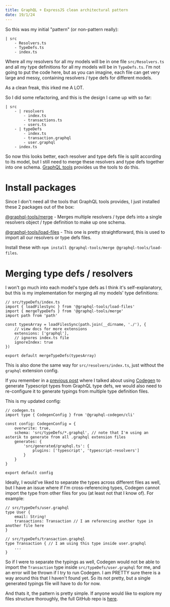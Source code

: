 ```yaml
---
title: GraphQL + ExpressJS clean architectural pattern
date: 19/1/24
---
```


So this was my initial "pattern" (or non-pattern really):

```
| src
    - Resolvers.ts
    - TypeDefs.ts
    - index.ts
```

Where all my resolvers for all my models will be in one file `src/Resolvers.ts` and all my type definitions for all my models will be in `TypeDefs.ts`. I'm not going to put the code here, but as you can imagine, each file can get very large and messy, containing resolvers / type defs for different models.

As a clean freak, this irked me A LOT.

So I did some refactoring, and this is the design I came up with so far:

```
| src
    - | resolvers
        - index.ts
        - transactions.ts
        - users.ts
    - | typeDefs
        - index.ts
        - transaction.graphql
        - user.graphql
    - index.ts
```

So now this looks better, each resolver and type defs file is split according to its model, but I still need to merge these resolvers and type defs together into one schema. [GraphQL tools](https://the-guild.dev/graphql/tools) provides us the tools to do this.

# Install packages

Since I don't need all the tools that GraphQL tools provides, I just installed these 2 packages out of the box:

[@graphql-tools/merge](https://the-guild.dev/graphql/tools/docs/schema-merging) - Merges multiple resolvers / type defs into a single resolvers object / type definition to make up one schema.

[@graphql-tools/load-files](https://the-guild.dev/graphql/tools/docs/schema-merging#file-loading) - This one is pretty straightforward, this is used to import all our resolvers or type defs files.

Install these with `npm install @graphql-tools/merge @graphql-tools/load-files`.

# Merging type defs / resolvers

I won't go much into each model's type defs as I think it's self-explanatory, but this is my implementation for merging all my models' type definitions:

```
// src/typeDefs/index.ts
import { loadFilesSync } from '@graphql-tools/load-files'
import { mergeTypeDefs } from '@graphql-tools/merge'
import path from 'path'

const typesArray = loadFilesSync(path.join(__dirname, './'), {
    // view docs for more extensions
    extensions: ['graphql'],
    // ignores index.ts file
    ignoreIndex: true
})

export default mergeTypeDefs(typesArray)

```

This is also done the same way for `src/resolvers/index.ts`, just without the `graphql` extension config.

If you remember in a [previous post](https://fattynomnom.github.io/generate-typings-from-graphql-schema) where I talked about using [Codegen](https://the-guild.dev/graphql/codegen/docs) to generate Typescript types from GraphQL type defs, we would also need to re-configure it to generate typings from multiple type definition files.

This is my updated config:

```
// codegen.ts
import type { CodegenConfig } from '@graphql-codegen/cli'

const config: CodegenConfig = {
    overwrite: true,
    schema: 'src/typeDefs/*.graphql', // note that I'm using an asterik to generate from all .graphql extension files
    generates: {
        'src/generated/graphql.ts': {
            plugins: ['typescript', 'typescript-resolvers']
        }
    }
}

export default config
```

Ideally, I would've liked to separate the types across different files as well, but I have an issue where if I'm cross-referencing types, Codegen cannot import the type from other files for you (at least not that I know of). For example:

```
// src/typeDefs/user.graphql
type User {
    email: String!
    transactions: Transaction // I am referencing another type in another file here
}
```

```
// src/typeDefs/transaction.graphql
type Transaction { // I am using this type inside user.graphql
    ...
}
```

So if I were to separate the typings as well, Codegen would not be able to import the `Transaction` type inside `src/typeDefs/user.graphql` for me, and an error will be thrown if I try to run Codegen. I am PRETTY sure there is a way around this that I haven't found yet. So its not pretty, but a single generated typings file will have to do for now.

And thats it, the pattern is pretty simple. If anyone would like to explore my files structure thoroughly, the full GitHub repo is [here](https://github.com/fattynomnom/itrack-expressjs).
